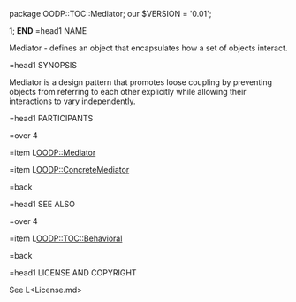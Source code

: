 package OODP::TOC::Mediator;
our $VERSION = '0.01';

1;
__END__
=head1 NAME

Mediator - defines an object that encapsulates how a set of objects interact.

=head1 SYNOPSIS

Mediator is a design pattern that promotes loose coupling by preventing
objects from referring to each other explicitly while allowing their
interactions to vary independently.

=head1 PARTICIPANTS

=over 4

=item L<OODP::Mediator>

=item L<OODP::ConcreteMediator>

=back

=head1 SEE ALSO

=over 4

=item L<OODP::TOC::Behavioral>

=back

=head1 LICENSE AND COPYRIGHT

See L<License.md>

